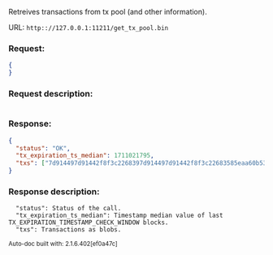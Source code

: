 Retreives transactions from tx pool (and other information).

URL: ```http:://127.0.0.1:11211/get_tx_pool.bin```
### Request: 
```json
{
}
```
### Request description: 
```

```
### Response: 
```json
{
  "status": "OK",
  "tx_expiration_ts_median": 1711021795,
  "txs": ["7d914497d91442f8f3c2268397d914497d91442f8f3c22683585eaa60b53757d49bf046a96269cef45c1bc9ff7300cc2f8f3c22683585eaa60b53757d49bf046a96269cef45c1bc9ff7300cc"]
}
```
### Response description: 
```
  "status": Status of the call.
  "tx_expiration_ts_median": Timestamp median value of last TX_EXPIRATION_TIMESTAMP_CHECK_WINDOW blocks.
  "txs": Transactions as blobs.

```
<sub>Auto-doc built with: 2.1.6.402[ef0a47c]</sub>